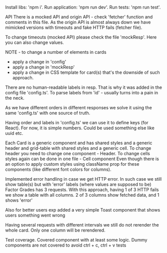 Install libs: 'npm i'.
Run application: 'npm run dev'. 
Run tests: 'npm run test'.

API There is a mocked API and origin API - check 'fetcher' function and comments
in this file. As the origin API is almost always down we have mimicked versions with
timeouts and fake HTTP fails (fetcher file).

To change timeouts (mocked API) please check the file 'mockResp'. Here you can also
change values.

NOTE - to change a number of elements in cards
  - apply a change in 'config'
  - apply a change in 'mockResp'
  - apply a change in CSS template for card(s)
that's the downside of such approach.

There are no human-readable labels in resp. That is why it was added in the config
file 'config.ts'. To parse labels from 'id' - usually turns into a pain in the neck.

As we have different orders in different responses we solve it using the same 'config.ts' with one source of truth.

Having order and labels in 'config.ts' we can use it to define keys (for React). For now, it is simple numbers. Could be used something else like uuid etc.


Each Card is a generic component and has shared styles and a generic header and grid-table with shared styles and a generic cell. To change header 
you need to change one component - Header.
To change cells styles again can be done in one file - Cell component
Even though there is an option to apply custom styles using className prop for 
these components (like different font colors for columns).

Implemented error handling in case we get HTTP error.
In such case we still show table(s) but with 'error' labels (where values are supposed to be)
Factor Grades has 3 requests. With this approach, having 1 of 3 HTTP fails 
we show a table with all columns. 2 of 3 columns show fetched data, and 1 shows
'error' 

Also for better users exp added a very simple Toast component that shows users
something went wrong


Having several requests with different intervals we still do not rerender the whole card. Only one column will be rerendered.

Test coverage.
Covered component with at least some logic. Dummy components are not covered to avoid ctrl + c, ctrl + v tests


